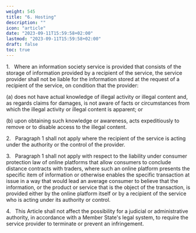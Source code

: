 ```yaml
---
weight: 545
title: "6. Hosting"
description: ""
icon: "article"
date: "2023-09-11T15:59:58+02:00"
lastmod: "2023-09-11T15:59:58+02:00"
draft: false
toc: true
---
```


1.   Where an information society service is provided that consists of the storage of information provided by a recipient of the service, the service provider shall not be liable for the information stored at the request of a recipient of the service, on condition that the provider:

(a) does not have actual knowledge of illegal activity or illegal content and, as regards claims for damages, is not aware of facts or circumstances from which the illegal activity or illegal content is apparent; or

(b) upon obtaining such knowledge or awareness, acts expeditiously to remove or to disable access to the illegal content.

2.   Paragraph 1 shall not apply where the recipient of the service is acting under the authority or the control of the provider.

3.   Paragraph 1 shall not apply with respect to the liability under consumer protection law of online platforms that allow consumers to conclude distance contracts with traders, where such an online platform presents the specific item of information or otherwise enables the specific transaction at issue in a way that would lead an average consumer to believe that the information, or the product or service that is the object of the transaction, is provided either by the online platform itself or by a recipient of the service who is acting under its authority or control.

4.   This Article shall not affect the possibility for a judicial or administrative authority, in accordance with a Member State's legal system, to require the service provider to terminate or prevent an infringement.
